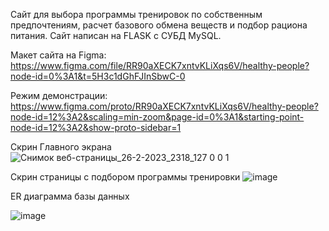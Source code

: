 
Сайт для выбора программы тренировок по собственным предпочтениям, расчет базового обмена веществ и подбор рациона питания. Сайт написан на FLASK с СУБД MySQL.

Макет сайта на Figma: https://www.figma.com/file/RR90aXECK7xntvKLiXqs6V/healthy-people?node-id=0%3A1&t=5H3c1dGhFJInSbwC-0

Режим демонстрации: https://www.figma.com/proto/RR90aXECK7xntvKLiXqs6V/healthy-people?node-id=12%3A2&scaling=min-zoom&page-id=0%3A1&starting-point-node-id=12%3A2&show-proto-sidebar=1

Скрин Главного экрана
![Снимок веб-страницы_26-2-2023_2318_127 0 0 1](https://user-images.githubusercontent.com/92994381/221427945-9687b1e5-a64c-4bd6-b650-19c4f2070ca0.jpeg)


Скрин страницы с подбором программы тренировки
![image](https://user-images.githubusercontent.com/92994381/221427564-79133ac5-ae84-4deb-b02b-8840781356bb.png)



ER диаграмма базы данных

![image](https://user-images.githubusercontent.com/92994381/221426373-f816917f-b3ee-4fcd-abbc-6cdfa0c8ed00.png)
